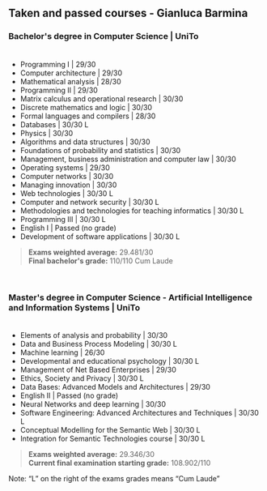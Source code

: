 ## Taken and passed courses - Gianluca Barmina

### Bachelor's degree in Computer Science | UniTo<br><br>


- Programming I | 29/30
- Computer architecture | 29/30
- Mathematical analysis | 28/30
- Programming II | 29/30
- Matrix calculus and operational research | 30/30
- Discrete mathematics and logic | 30/30
- Formal languages and compilers | 28/30
- Databases | 30/30 L
- Physics | 30/30
- Algorithms and data structures | 30/30
- Foundations of probability and statistics | 30/30
- Management, business administration and computer law | 30/30
- Operating systems | 29/30
- Computer networks | 30/30
- Managing innovation | 30/30
- Web technologies | 30/30 L
- Computer and network security | 30/30 L
- Methodologies and technologies for teaching informatics | 30/30 L
- Programming III | 30/30 L
- English I | Passed (no grade)
- Development of software applications | 30/30 L

>**Exams weighted average:** 29.481/30<br>
>**Final bachelor's grade:** 110/110 Cum Laude

<br>

### Master's degree in Computer Science - Artificial Intelligence and Information Systems | UniTo<br><br>

- Elements of analysis and probability | 30/30
- Data and Business Process Modeling | 30/30 L
- Machine learning | 26/30
- Developmental and educational psychology | 30/30 L
- Management of Net Based Enterprises | 29/30
- Ethics, Society and Privacy | 30/30 L
- Data Bases: Advanced Models and Architectures | 29/30
- English II | Passed (no grade)
- Neural Networks and deep learning | 30/30
- Software Engineering: Advanced Architectures and Techniques | 30/30 L
- Conceptual Modelling for the Semantic Web | 30/30 L
- Integration for Semantic Technologies course | 30/30 L
<!-- - Data Mining | to-do 
- Mobile Device Programming | to-do
- Natural Language Technologies | to-do
-->

>**Exams weighted average:** 29.346/30<br>
>**Current final examination starting grade:** 108.902/110<br>

Note: “L” on the right of the exams grades means “Cum Laude”